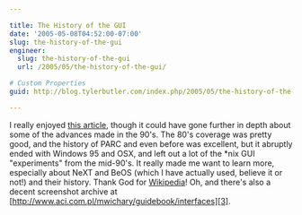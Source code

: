 ```yaml
---

title: The History of the GUI
date: '2005-05-08T04:52:00-07:00'
slug: the-history-of-the-gui
engineer:
  slug: the-history-of-the-gui
  url: /2005/05/the-history-of-the-gui/

# Custom Properties
guid: http://blog.tylerbutler.com/index.php/2005/05/the-history-of-the-gui/

---
```


I really enjoyed [this article][1], though it could have gone further in depth
about some of the advances made in the 90's. The 80's coverage was pretty
good, and the history of PARC and even before was excellent, but it abruptly
ended with Windows 95 and OSX, and left out a lot of the *nix GUI
"experiments" from the mid-90's. It really made me want to learn more,
especially about NeXT and BeOS (which I have actually used, believe it or
not!) and their history. Thank God for [Wikipedia][2]! Oh, and there's also a
decent screenshot archive at
[http://www.aci.com.pl/mwichary/guidebook/interfaces][3].

   [1]: http://arstechnica.com/articles/paedia/gui.ars
   [2]: http://www.wikipedia.org
   [3]: http://www.aci.com.pl/mwichary/guidebook/interfaces

